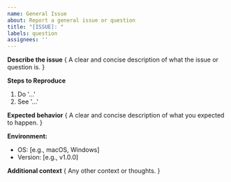 ```yaml
---
name: General Issue
about: Report a general issue or question
title: "[ISSUE]: "
labels: question
assignees: ''
---
```


**Describe the issue**
{ A clear and concise description of what the issue or question is. }

**Steps to Reproduce**
1. Do '...'
2. See '...'

**Expected behavior**
{ A clear and concise description of what you expected to happen. }

**Environment:**
- OS: [e.g., macOS, Windows]
- Version: [e.g., v1.0.0]

**Additional context**
{ Any other context or thoughts. }
